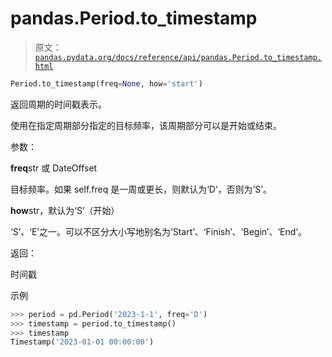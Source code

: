 # pandas.Period.to_timestamp

> 原文：[`pandas.pydata.org/docs/reference/api/pandas.Period.to_timestamp.html`](https://pandas.pydata.org/docs/reference/api/pandas.Period.to_timestamp.html)

```py
Period.to_timestamp(freq=None, how='start')
```

返回周期的时间戳表示。

使用在指定周期部分指定的目标频率，该周期部分可以是开始或结束。

参数：

**freq**str 或 DateOffset

目标频率。如果 self.freq 是一周或更长，则默认为‘D’，否则为‘S’。

**how**str，默认为‘S’（开始）

‘S’、‘E’之一。可以不区分大小写地别名为‘Start’、‘Finish’、‘Begin’、‘End’。

返回：

时间戳

示例

```py
>>> period = pd.Period('2023-1-1', freq='D')
>>> timestamp = period.to_timestamp()
>>> timestamp
Timestamp('2023-01-01 00:00:00') 
```
